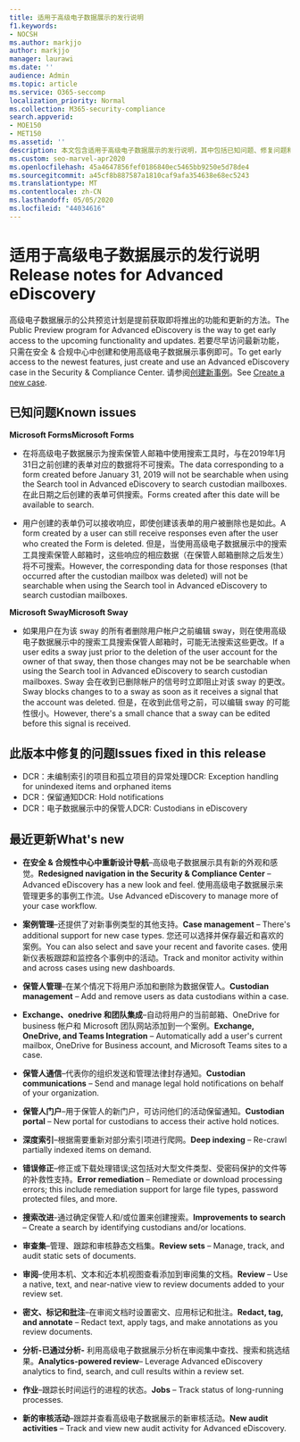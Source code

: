 ```yaml
---
title: 适用于高级电子数据展示的发行说明
f1.keywords:
- NOCSH
ms.author: markjjo
author: markjjo
manager: laurawi
ms.date: ''
audience: Admin
ms.topic: article
ms.service: O365-seccomp
localization_priority: Normal
ms.collection: M365-security-compliance
search.appverid:
- MOE150
- MET150
ms.assetid: ''
description: 本文包含适用于高级电子数据展示的发行说明，其中包括已知问题、修复问题和新功能。
ms.custom: seo-marvel-apr2020
ms.openlocfilehash: 45a4647856fef0186840ec5465bb9250e5d78de4
ms.sourcegitcommit: a45cf8b887587a1810caf9afa354638e68ec5243
ms.translationtype: MT
ms.contentlocale: zh-CN
ms.lasthandoff: 05/05/2020
ms.locfileid: "44034616"
---
```

# <a name="release-notes-for-advanced-ediscovery"></a><span data-ttu-id="abe3b-103">适用于高级电子数据展示的发行说明</span><span class="sxs-lookup"><span data-stu-id="abe3b-103">Release notes for Advanced eDiscovery</span></span>

<span data-ttu-id="abe3b-104">高级电子数据展示的公共预览计划是提前获取即将推出的功能和更新的方法。</span><span class="sxs-lookup"><span data-stu-id="abe3b-104">The Public Preview program for Advanced eDiscovery is the way to get early access to the upcoming functionality and updates.</span></span> <span data-ttu-id="abe3b-105">若要尽早访问最新功能，只需在安全 & 合规中心中创建和使用高级电子数据展示事例即可。</span><span class="sxs-lookup"><span data-stu-id="abe3b-105">To get early access to the newest features, just create and use an Advanced eDiscovery case in the Security & Compliance Center.</span></span> <span data-ttu-id="abe3b-106">请参阅[创建新事例](create-new-ediscovery-case.md)。</span><span class="sxs-lookup"><span data-stu-id="abe3b-106">See [Create a new case](create-new-ediscovery-case.md).</span></span>

## <a name="known-issues"></a><span data-ttu-id="abe3b-107">已知问题</span><span class="sxs-lookup"><span data-stu-id="abe3b-107">Known issues</span></span>

<span data-ttu-id="abe3b-108">**Microsoft Forms**</span><span class="sxs-lookup"><span data-stu-id="abe3b-108">**Microsoft Forms**</span></span>

- <span data-ttu-id="abe3b-109">在将高级电子数据展示为搜索保管人邮箱中使用搜索工具时，与在2019年1月31日之前创建的表单对应的数据将不可搜索。</span><span class="sxs-lookup"><span data-stu-id="abe3b-109">The data corresponding to a form created before January 31, 2019 will not be searchable when using the Search tool in Advanced eDiscovery to search custodian mailboxes.</span></span> <span data-ttu-id="abe3b-110">在此日期之后创建的表单可供搜索。</span><span class="sxs-lookup"><span data-stu-id="abe3b-110">Forms created after this date will be available to search.</span></span>

- <span data-ttu-id="abe3b-111">用户创建的表单仍可以接收响应，即使创建该表单的用户被删除也是如此。</span><span class="sxs-lookup"><span data-stu-id="abe3b-111">A form created by a user can still receive responses even after the user who created the Form is deleted.</span></span> <span data-ttu-id="abe3b-112">但是，当使用高级电子数据展示中的搜索工具搜索保管人邮箱时，这些响应的相应数据（在保管人邮箱删除之后发生）将不可搜索。</span><span class="sxs-lookup"><span data-stu-id="abe3b-112">However, the corresponding data for those responses (that occurred after the custodian mailbox was deleted) will not be searchable when using the Search tool in Advanced eDiscovery to search custodian mailboxes.</span></span>
 
<span data-ttu-id="abe3b-113">**Microsoft Sway**</span><span class="sxs-lookup"><span data-stu-id="abe3b-113">**Microsoft Sway**</span></span>

- <span data-ttu-id="abe3b-114">如果用户在为该 sway 的所有者删除用户帐户之前编辑 sway，则在使用高级电子数据展示中的搜索工具搜索保管人邮箱时，可能无法搜索这些更改。</span><span class="sxs-lookup"><span data-stu-id="abe3b-114">If a user edits a sway just prior to the deletion of the user account for the owner of that sway, then those changes may not be be searchable when using the Search tool in Advanced eDiscovery to search custodian mailboxes.</span></span> <span data-ttu-id="abe3b-115">Sway 会在收到已删除帐户的信号时立即阻止对该 sway 的更改。</span><span class="sxs-lookup"><span data-stu-id="abe3b-115">Sway blocks changes to to a sway as soon as it receives a signal that the account was deleted.</span></span> <span data-ttu-id="abe3b-116">但是，在收到此信号之前，可以编辑 sway 的可能性很小。</span><span class="sxs-lookup"><span data-stu-id="abe3b-116">However, there's a small chance that a sway can be edited before this signal is received.</span></span>

## <a name="issues-fixed-in-this-release"></a><span data-ttu-id="abe3b-117">此版本中修复的问题</span><span class="sxs-lookup"><span data-stu-id="abe3b-117">Issues fixed in this release</span></span>

- <span data-ttu-id="abe3b-118">DCR：未编制索引的项目和孤立项目的异常处理</span><span class="sxs-lookup"><span data-stu-id="abe3b-118">DCR: Exception handling for unindexed items and orphaned items</span></span>
- <span data-ttu-id="abe3b-119">DCR：保留通知</span><span class="sxs-lookup"><span data-stu-id="abe3b-119">DCR: Hold notifications</span></span>
- <span data-ttu-id="abe3b-120">DCR：电子数据展示中的保管人</span><span class="sxs-lookup"><span data-stu-id="abe3b-120">DCR: Custodians in eDiscovery</span></span>

## <a name="whats-new"></a><span data-ttu-id="abe3b-121">最近更新</span><span class="sxs-lookup"><span data-stu-id="abe3b-121">What's new</span></span>

- <span data-ttu-id="abe3b-122">**在安全 & 合规性中心中重新设计导航**–高级电子数据展示具有新的外观和感觉。</span><span class="sxs-lookup"><span data-stu-id="abe3b-122">**Redesigned navigation in the Security & Compliance Center** – Advanced eDiscovery has a new look and feel.</span></span> <span data-ttu-id="abe3b-123">使用高级电子数据展示来管理更多的事例工作流。</span><span class="sxs-lookup"><span data-stu-id="abe3b-123">Use Advanced eDiscovery to manage more of your case workflow.</span></span>

- <span data-ttu-id="abe3b-124">**案例管理**–还提供了对新事例类型的其他支持。</span><span class="sxs-lookup"><span data-stu-id="abe3b-124">**Case management** – There's additional support for new case types.</span></span> <span data-ttu-id="abe3b-125">您还可以选择并保存最近和喜欢的案例。</span><span class="sxs-lookup"><span data-stu-id="abe3b-125">You can also select and save your recent and favorite cases.</span></span> <span data-ttu-id="abe3b-126">使用新仪表板跟踪和监控各个事例中的活动。</span><span class="sxs-lookup"><span data-stu-id="abe3b-126">Track and monitor activity within and across cases using new dashboards.</span></span>

- <span data-ttu-id="abe3b-127">**保管人管理**–在某个情况下将用户添加和删除为数据保管人。</span><span class="sxs-lookup"><span data-stu-id="abe3b-127">**Custodian management** – Add and remove users as data custodians within a case.</span></span>

- <span data-ttu-id="abe3b-128">**Exchange、onedrive 和团队集成**–自动将用户的当前邮箱、OneDrive for business 帐户和 Microsoft 团队网站添加到一个案例。</span><span class="sxs-lookup"><span data-stu-id="abe3b-128">**Exchange, OneDrive, and Teams Integration** – Automatically add a user's current mailbox, OneDrive for Business account, and Microsoft Teams sites to a case.</span></span> 

- <span data-ttu-id="abe3b-129">**保管人通信**–代表你的组织发送和管理法律封存通知。</span><span class="sxs-lookup"><span data-stu-id="abe3b-129">**Custodian communications** – Send and manage legal hold notifications on behalf of your organization.</span></span>

- <span data-ttu-id="abe3b-130">**保管人门户**–用于保管人的新门户，可访问他们的活动保留通知。</span><span class="sxs-lookup"><span data-stu-id="abe3b-130">**Custodian portal** – New portal for custodians to access their active hold notices.</span></span>

- <span data-ttu-id="abe3b-131">**深度索引**–根据需要重新对部分索引项进行爬网。</span><span class="sxs-lookup"><span data-stu-id="abe3b-131">**Deep indexing** – Re-crawl partially indexed items on demand.</span></span>

- <span data-ttu-id="abe3b-132">**错误修正**–修正或下载处理错误;这包括对大型文件类型、受密码保护的文件等的补救性支持。</span><span class="sxs-lookup"><span data-stu-id="abe3b-132">**Error remediation** – Remediate or download processing errors; this include remediation support for large file types, password protected files, and more.</span></span> 

- <span data-ttu-id="abe3b-133">**搜索改进**-通过确定保管人和/或位置来创建搜索。</span><span class="sxs-lookup"><span data-stu-id="abe3b-133">**Improvements to search** – Create a search by identifying custodians and/or locations.</span></span>

- <span data-ttu-id="abe3b-134">**审查集**–管理、跟踪和审核静态文档集。</span><span class="sxs-lookup"><span data-stu-id="abe3b-134">**Review sets** – Manage, track, and audit static sets of documents.</span></span>

- <span data-ttu-id="abe3b-135">**审阅**–使用本机、文本和近本机视图查看添加到审阅集的文档。</span><span class="sxs-lookup"><span data-stu-id="abe3b-135">**Review** – Use a native, text, and near-native view to review documents added to your review set.</span></span>

- <span data-ttu-id="abe3b-136">**密文、标记和批注**–在审阅文档时设置密文、应用标记和批注。</span><span class="sxs-lookup"><span data-stu-id="abe3b-136">**Redact, tag, and annotate** – Redact text, apply tags, and make annotations as you review documents.</span></span>
  
- <span data-ttu-id="abe3b-137">**分析-已通过分析-** 利用高级电子数据展示分析在审阅集中查找、搜索和挑选结果。</span><span class="sxs-lookup"><span data-stu-id="abe3b-137">**Analytics-powered review**– Leverage Advanced eDiscovery analytics to find, search, and cull results within a review set.</span></span>

- <span data-ttu-id="abe3b-138">**作业**–跟踪长时间运行的进程的状态。</span><span class="sxs-lookup"><span data-stu-id="abe3b-138">**Jobs** – Track status of long-running processes.</span></span>

- <span data-ttu-id="abe3b-139">**新的审核活动**–跟踪并查看高级电子数据展示的新审核活动。</span><span class="sxs-lookup"><span data-stu-id="abe3b-139">**New audit activities** – Track and view new audit activity for Advanced eDiscovery.</span></span>
